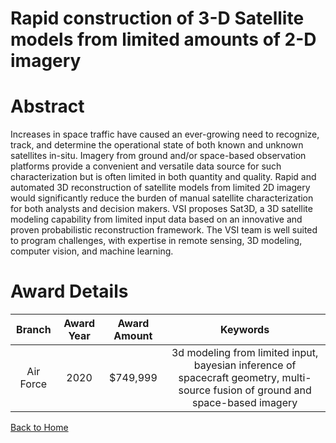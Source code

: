 
Rapid construction of 3-D Satellite models from limited amounts of 2-D imagery
==============================================================================

# Abstract


Increases in space traffic have caused an ever-growing need to recognize, track, and determine the operational state of both known and unknown satellites in-situ. Imagery from ground and/or space-based observation platforms provide a convenient and versatile data source for such characterization but is often limited in both quantity and quality. Rapid and automated 3D reconstruction of satellite models from limited 2D imagery would significantly reduce the burden of manual satellite characterization for both analysts and decision makers. VSI proposes Sat3D, a 3D satellite modeling capability from limited input data based on an innovative and proven probabilistic reconstruction framework. The VSI team is well suited to program challenges, with expertise in remote sensing, 3D modeling, computer vision, and machine learning.  

# Award Details

|Branch|Award Year|Award Amount|Keywords|
| :---: | :---: | :---: | :---: |
|Air Force|2020|$749,999|3d modeling from limited input, bayesian inference of spacecraft geometry, multi-source fusion of ground and space-based imagery|
  
  


[Back to Home](https://github.com/chrischow/dod_sbir_awards/Reports/DJ/#1419)